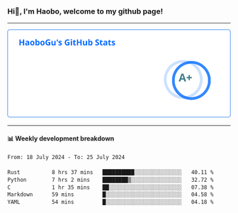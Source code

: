 <!--<h2 align="center"> Hi👋, I'm Haobo, welcome to my github page! </h2>-->
### Hi👋, I'm Haobo, welcome to my github page!
-------

<img href="https://github.com/HaoboGu" src="assets/stats.svg" alt="github stats" /> 

-------

#### 📊 **Weekly development breakdown**
<!--START_SECTION:waka-->

```txt
From: 18 July 2024 - To: 25 July 2024

Rust          8 hrs 37 mins   ██████████░░░░░░░░░░░░░░░   40.11 %
Python        7 hrs 2 mins    ████████▒░░░░░░░░░░░░░░░░   32.72 %
C             1 hr 35 mins    ██░░░░░░░░░░░░░░░░░░░░░░░   07.38 %
Markdown      59 mins         █░░░░░░░░░░░░░░░░░░░░░░░░   04.58 %
YAML          54 mins         █░░░░░░░░░░░░░░░░░░░░░░░░   04.18 %
```

<!--END_SECTION:waka-->
<!--
backup url: https://github-readme-status-dusky-ten.vercel.app/api?username=HaoboGu&count_private=true&show_icons=true&theme=transparent&border_color=2f80ed
-->
<!--
**HaoboGu/HaoboGu** is a ✨ _special_ ✨ repository because its `README.md` (this file) appears on your GitHub profile.

Here are some ideas to get you started:

- 🔭 I’m currently working on AI-assisted programming tools
- 🌱 I’m currently learning ...
- 👯 I’m looking to collaborate on ...
- 🤔 I’m looking for help with ...
- 💬 Ask me about ...
- 📫 How to reach me: ...
- 😄 Pronouns: ...
- ⚡ Fun fact: ...
-->
